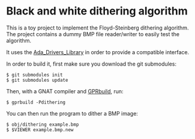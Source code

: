 Black and white dithering algorithm
===================================

This is a toy project to implement the Floyd-Steinberg dithering algorithm.
The project contains a dummy BMP file reader/writer to easily test the
algorithm.

It uses the
[Ada_Drivers_Library](https://github.com/AdaCore/Ada_Drivers_Library/) in order
to provide a compatible interface.

In order to build it, first make sure you download the git submodules:

```shell
$ git submodules init
$ git submodules update
```

Then, with a GNAT compiler and [GPRbuild](https://github.com/AdaCore/gprbuild),
run:

```shell
$ gprbuild -Pdithering
```

You can then run the program to dither a BMP image:

```shell
$ obj/dithering example.bmp
$ $VIEWER example.bmp.new
```
